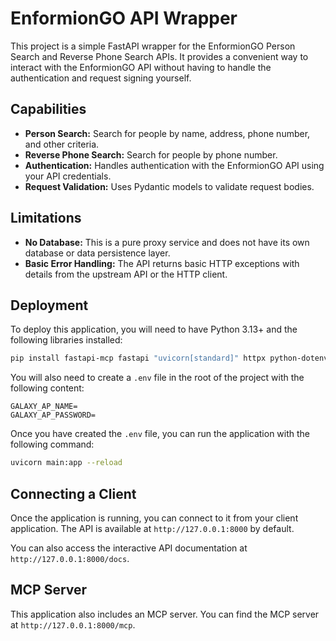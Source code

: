 
# EnformionGO API Wrapper

This project is a simple FastAPI wrapper for the EnformionGO Person Search and Reverse Phone Search APIs. It provides a convenient way to interact with the EnformionGO API without having to handle the authentication and request signing yourself.

## Capabilities

*   **Person Search:** Search for people by name, address, phone number, and other criteria.
*   **Reverse Phone Search:** Search for people by phone number.
*   **Authentication:** Handles authentication with the EnformionGO API using your API credentials.
*   **Request Validation:** Uses Pydantic models to validate request bodies.

## Limitations

*   **No Database:** This is a pure proxy service and does not have its own database or data persistence layer.
*   **Basic Error Handling:** The API returns basic HTTP exceptions with details from the upstream API or the HTTP client.

## Deployment

To deploy this application, you will need to have Python 3.13+ and the following libraries installed:

```bash
pip install fastapi-mcp fastapi "uvicorn[standard]" httpx python-dotenv
```

You will also need to create a `.env` file in the root of the project with the following content:

```
GALAXY_AP_NAME=
GALAXY_AP_PASSWORD=
```

Once you have created the `.env` file, you can run the application with the following command:

```bash
uvicorn main:app --reload
```

## Connecting a Client

Once the application is running, you can connect to it from your client application. The API is available at `http://127.0.0.1:8000` by default.

You can also access the interactive API documentation at `http://127.0.0.1:8000/docs`.

## MCP Server

This application also includes an MCP server. You can find the MCP server at `http://127.0.0.1:8000/mcp`.
